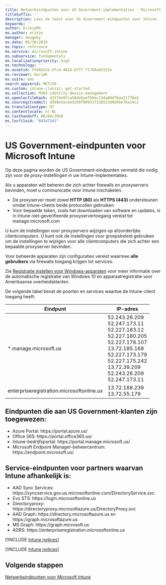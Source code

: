 ```yaml
---
title: Netwerkeindpunten voor US Government-implementaties - Microsoft Intune
titleSuffix: ''
description: Lees de tekst over US Government-eindpunten voor Intune.
keywords: ''
author: ErikjeMS
ms.author: erikje
manager: dougeby
ms.date: 05/30/2019
ms.topic: reference
ms.service: microsoft-intune
ms.subservice: fundamentals
ms.localizationpriority: high
ms.technology: ''
ms.assetid: 5f6682cb-5fcd-4018-b7f7-71768ad3152e
ms.reviewer: kerimh
ms.suite: ems
search.appverid: MET150
ms.custom: intune-classic; get-started
ms.collection: M365-identity-device-management
ms.openlocfilehash: d1574e07ca58debaef5bbc134a86d76aa21778a3
ms.sourcegitcommit: d498e5eceed299f009337228523d0d4be76a14c2
ms.translationtype: HT
ms.contentlocale: nl-NL
ms.lasthandoff: 06/04/2020
ms.locfileid: "84347241"
---
```

# <a name="us-government-endpoints-for-microsoft-intune"></a>US Government-eindpunten voor Microsoft Intune

Op deze pagina worden de US Government-eindpunten vermeld die nodig zijn voor de proxy-instellingen in uw Intune-implementaties.

Als u apparaten wilt beheren die zich achter firewalls en proxyservers bevinden, moet u communicatie voor Intune inschakelen.

- De proxyserver moet zowel **HTTP (80)** als **HTTPS (443)** ondersteunen omdat Intune-clients beide protocollen gebruiken
- Voor bepaalde taken, zoals het downloaden van software en updates, is in Intune niet-geverifieerde proxyservertoegang vereist tot manage.microsoft.com

U kunt de instellingen voor proxyservers wijzigen op afzonderlijke clientcomputers. U kunt ook de instellingen voor groepsbeleid gebruiken om de instellingen te wijzigen voor alle clientcomputers die zich achter een bepaalde proxyserver bevinden.

Voor beheerde apparaten zijn configuraties vereist waarmee **alle gebruikers** via firewalls toegang krijgen tot services.

Zie [Registratie instellen voor Windows-apparaten](../enrollment/windows-enroll.md#windows-10-auto-enrollment-and-device-registration) voor meer informatie over de automatische registratie van Windows 10 en apparaatregistratie voor Amerikaanse overheidsklanten.

De volgende tabel bevat de poorten en services waartoe de Intune-client toegang heeft:

|**Eindpunt**|**IP-adres**|
|---------------------|-----------|
|*.manage.microsoft.us | 52.243.26.209 <br> 52.247.173.11 <br> 52.227.183.12 <br>52.227.180.205 <br> 52.227.178.107 <br> 13.72.185.168 <br> 52.227.173.179 <br> 52.227.175.242 <br> 13.72.39.209 <br> 52.243.26.209 <br> 52.247.173.11 |
| enterpriseregistration.microsoftonline.us | 13.72.188.239 <br> 13.72.55.179 |

## <a name="us-government-customer-designated-endpoints"></a>Eindpunten die aan US Government-klanten zijn toegewezen:
- Azure Portal: https:\//portal.azure.us/ 
- Office 365: https:\//portal.office365.us/ 
- Intune-bedrijfsportal: https:\//portal.manage.microsoft.us/ 
- Microsoft Endpoint Manager-beheercentrum: https:\//endpoint.microsoft.us/

## <a name="partner-service-endpoints-that-intune-depends-on"></a>Service-eindpunten voor partners waarvan Intune afhankelijk is:
- AAD Sync Services: https:\//syncservice.gov.us.microsoftonline.com/DirectoryService.svc
- Evo STS: https:\//login.microsoftonline.us
- Directoryproxy: https:\//directoryproxy.microsoftazure.us/DirectoryProxy.svc
- AAD Graph: https:\//directory.microsoftazure.us en https:\//graph.microsoftazure.us
- MS Graph: https:\//graph.microsoft.us
- ADRS: https:\//enterpriseregistration.microsoftonline.us

[!INCLUDE [Intune notices](../includes/windows-push-notification-services.md)]

[!INCLUDE [Intune notices](../includes/apple-device-network-information.md)]

## <a name="next-steps"></a>Volgende stappen
[Netwerkeindpunten voor Microsoft Intune](intune-endpoints.md)

